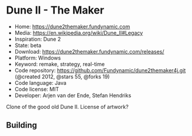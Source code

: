 # Dune II - The Maker

- Home: https://dune2themaker.fundynamic.com
- Media: https://en.wikipedia.org/wiki/Dune_II#Legacy
- Inspiration: Dune 2
- State: beta
- Download: https://dune2themaker.fundynamic.com/releases/
- Platform: Windows
- Keyword: remake, strategy, real-time
- Code repository: https://github.com/Fundynamic/dune2themaker4j.git (@created 2012, @stars 55, @forks 19)
- Code language: Java
- Code license: MIT
- Developer: Arjen van der Ende, Stefan Hendriks

Clone of the good old Dune II.
License of artwork?

## Building
